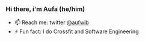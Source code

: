### Hi there, i'm Aufa (he/him)

- 📫 Reach me: twitter [@aufwib](https://twitter.com/aufwib) 
- ⚡ Fun fact: I do Crossfit and Software Engineering
